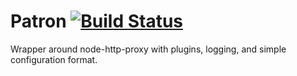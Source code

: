 # Patron [![Build Status](https://secure.travis-ci.org/a-sk/node-patron.png)](http://travis-ci.org/a-sk/node-patron)

Wrapper around node-http-proxy with plugins, logging, and simple
configuration format.
